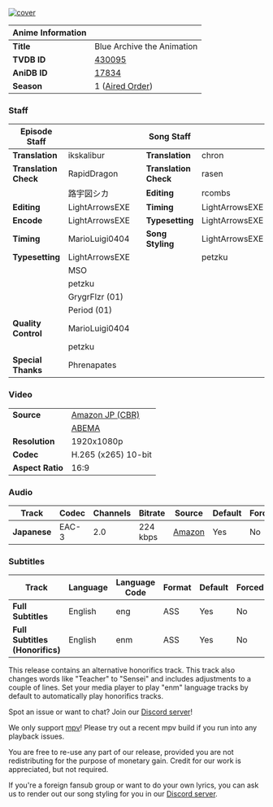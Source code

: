 [![cover][cover-art]][anidb-id]

| Anime Information |                               |
| ----------------- | ----------------------------- |
| **Title**         | Blue Archive the Animation    |
| **TVDB ID**       | [430095][tvdb-id]             |
| **AniDB ID**      | [17834][anidb-id]             |
| **Season**        | 1 ([Aired Order][tvdb-order]) |

### Staff

| Episode Staff         |                |     | Song Staff            |                |
| --------------------- | -------------- | --- | --------------------- | -------------- |
| **Translation**       | ikskalibur     |     | **Translation**       | chron          |
| **Translation Check** | RapidDragon    |     | **Translation Check** | rasen          |
|                       | 路宇図シカ     |     | **Editing**           | rcombs         |
| **Editing**           | LightArrowsEXE |     | **Timing**            | LightArrowsEXE |
| **Encode**            | LightArrowsEXE |     | **Typesetting**       | LightArrowsEXE |
| **Timing**            | MarioLuigi0404 |     | **Song Styling**      | LightArrowsEXE |
| **Typesetting**       | LightArrowsEXE |     |                       | petzku         |
|                       | MSO            |     |                       |                |
|                       | petzku         |     |                       |                |
|                       | GrygrFlzr (01) |     |                       |                |
|                       | Period (01)    |     |                       |                |
| **Quality Control**   | MarioLuigi0404 |     |                       |                |
|                       | petzku         |     |                       |                |
| **Special Thanks**    | Phrenapates    |     |                       |                |

### Video

|                  |                           |
| ---------------- | ------------------------- |
| **Source**       | [Amazon JP (CBR)][amazon] |
|                  | [ABEMA][abema]            |
| **Resolution**   | 1920x1080p                |
| **Codec**        | H.265 (x265) 10-bit       |
| **Aspect Ratio** | 16:9                      |

### Audio

| Track        | Codec | Channels | Bitrate  | Source           | Default | Forced |
| ------------ | ----- | -------- | -------- | ---------------- | ------- | ------ |
| **Japanese** | EAC-3 | 2.0      | 224 kbps | [Amazon][amazon] | Yes     | No     |

### Subtitles

| Track                           | Language | Language Code | Format | Default | Forced |
| ------------------------------- | -------- | ------------- | ------ | ------- | ------ |
| **Full Subtitles**              | English  | eng           | ASS    | Yes     | No     |
| **Full Subtitles (Honorifics)** | English  | enm           | ASS    | Yes     | No     |

This release contains an alternative honorifics track.
This track also changes words like "Teacher" to "Sensei" and includes adjustments to a couple of lines.
Set your media player to play "enm" language tracks by default to automatically play honorifics tracks.

Spot an issue or want to chat? Join our [Discord server][discord]!

We only support [mpv][]! Please try out a recent mpv build if you run into any playback issues.

You are free to re-use any part of our release,
provided you are not redistributing for the purpose of monetary gain.
Credit for our work is appreciated, but not required.

If you're a foreign fansub group or want to do your own lyrics,
you can ask us to render out our song styling for you in our [Discord server][discord].

[//]: <> (Info)
[cover-art]: https://cdn-eu.anidb.net/images/main/298708.jpg
[tvdb-id]: https://thetvdb.com/series/blue-archive-the-animation
[anidb-id]: https://anidb.net/anime/17834
[tvdb-order]: https://thetvdb.com/series/blue-archive-the-animation/allseasons/official

[//]: <> (Sources)
[amazon]: https://nyaa.si/?f=0&c=0_0&q=Blue+Archive+The+Animation+1080p+WEB+NanDesuKa+AMZN
[abema]: https://nyaa.si/?f=0&c=0_0&q=Ioroid+Blue+Archive+the+Animation+ABEMA+WEB-DL

[//]: <> (Encode info)

[//]: <> (Other)
[discord]: https://discord.gg/dk7aadV
[mpv]: https://mpv.io/
